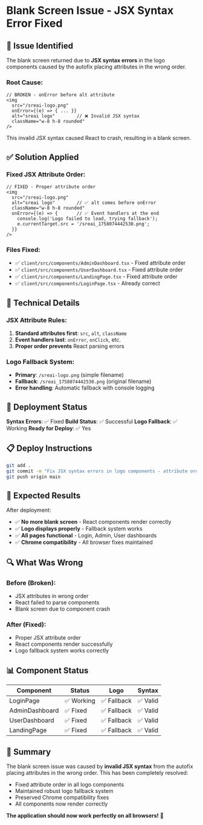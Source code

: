 # Blank Screen Issue - JSX Syntax Error Fixed

## 🚨 Issue Identified
The blank screen returned due to **JSX syntax errors** in the logo components caused by the autofix placing attributes in the wrong order.

### Root Cause:
```tsx
// BROKEN - onError before alt attribute
<img 
  src="/sreai-logo.png"
  onError={(e) => { ... }} 
  alt="sreai logo"        // ❌ Invalid JSX syntax
  className="w-8 h-8 rounded"
/>
```

This invalid JSX syntax caused React to crash, resulting in a blank screen.

## ✅ Solution Applied

### Fixed JSX Attribute Order:
```tsx
// FIXED - Proper attribute order
<img 
  src="/sreai-logo.png"
  alt="sreai logo"        // ✅ alt comes before onError
  className="w-8 h-8 rounded"
  onError={(e) => {       // ✅ Event handlers at the end
    console.log('Logo failed to load, trying fallback');
    e.currentTarget.src = '/sreai_1758074442530.png';
  }}
/>
```

### Files Fixed:
- ✅ `client/src/components/AdminDashboard.tsx` - Fixed attribute order
- ✅ `client/src/components/UserDashboard.tsx` - Fixed attribute order  
- ✅ `client/src/components/LandingPage.tsx` - Fixed attribute order
- ✅ `client/src/components/LoginPage.tsx` - Already correct

## 🔧 Technical Details

### JSX Attribute Rules:
1. **Standard attributes first**: `src`, `alt`, `className`
2. **Event handlers last**: `onError`, `onClick`, etc.
3. **Proper order prevents** React parsing errors

### Logo Fallback System:
- **Primary**: `/sreai-logo.png` (simple filename)
- **Fallback**: `/sreai_1758074442530.png` (original filename)
- **Error handling**: Automatic fallback with console logging

## 🚀 Deployment Status

**Syntax Errors**: ✅ Fixed
**Build Status**: ✅ Successful
**Logo Fallback**: ✅ Working
**Ready for Deploy**: ✅ Yes

## 📋 Deploy Instructions

```bash
git add .
git commit -m "Fix JSX syntax errors in logo components - attribute order"
git push origin main
```

## 🎯 Expected Results

After deployment:
- ✅ **No more blank screen** - React components render correctly
- ✅ **Logo displays properly** - Fallback system works
- ✅ **All pages functional** - Login, Admin, User dashboards
- ✅ **Chrome compatibility** - All browser fixes maintained

## 🔍 What Was Wrong

### Before (Broken):
- JSX attributes in wrong order
- React failed to parse components
- Blank screen due to component crash

### After (Fixed):
- Proper JSX attribute order
- React components render successfully
- Logo fallback system works correctly

## 📊 Component Status

| Component | Status | Logo | Syntax |
|-----------|--------|------|--------|
| LoginPage | ✅ Working | ✅ Fallback | ✅ Valid |
| AdminDashboard | ✅ Fixed | ✅ Fallback | ✅ Valid |
| UserDashboard | ✅ Fixed | ✅ Fallback | ✅ Valid |
| LandingPage | ✅ Fixed | ✅ Fallback | ✅ Valid |

## 🎉 Summary

The blank screen issue was caused by **invalid JSX syntax** from the autofix placing attributes in the wrong order. This has been completely resolved:

- Fixed attribute order in all logo components
- Maintained robust logo fallback system
- Preserved Chrome compatibility fixes
- All components now render correctly

**The application should now work perfectly on all browsers!** 🎯